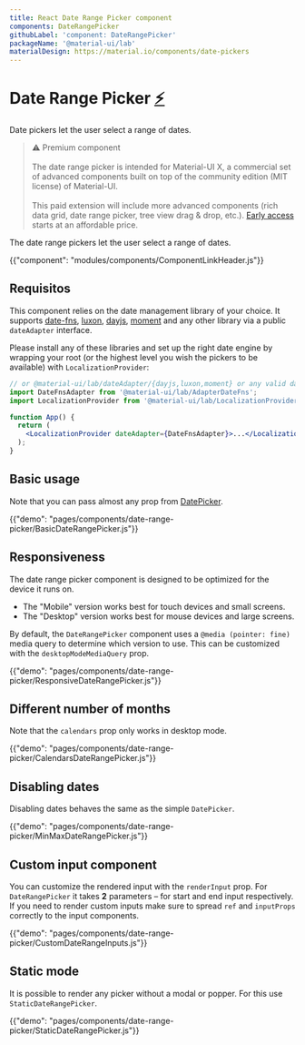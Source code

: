 ```yaml
---
title: React Date Range Picker component
components: DateRangePicker
githubLabel: 'component: DateRangePicker'
packageName: '@material-ui/lab'
materialDesign: https://material.io/components/date-pickers
---
```


# Date Range Picker [<span role="img" title="Enterprise">⚡️</span>](https://material-ui.com/store/items/material-ui-x/)

<p class="description">Date pickers let the user select a range of dates.</p>

> ⚠️ Premium component <br /><br /> The date range picker is intended for Material-UI X, a commercial set of advanced components built on top of the community edition (MIT license) of Material-UI. <br /><br /> This paid extension will include more advanced components (rich data grid, date range picker, tree view drag & drop, etc.). [Early access](https://material-ui.com/store/items/material-ui-x/) starts at an affordable price.

The date range pickers let the user select a range of dates.

{{"component": "modules/components/ComponentLinkHeader.js"}}

## Requisitos

This component relies on the date management library of your choice. It supports [date-fns](https://date-fns.org/), [luxon](https://moment.github.io/luxon/), [dayjs](https://github.com/iamkun/dayjs), [moment](https://momentjs.com/) and any other library via a public `dateAdapter` interface.

Please install any of these libraries and set up the right date engine by wrapping your root (or the highest level you wish the pickers to be available) with `LocalizationProvider`:

```jsx
// or @material-ui/lab/dateAdapter/{dayjs,luxon,moment} or any valid date-io adapter
import DateFnsAdapter from '@material-ui/lab/AdapterDateFns';
import LocalizationProvider from '@material-ui/lab/LocalizationProvider';

function App() {
  return (
    <LocalizationProvider dateAdapter={DateFnsAdapter}>...</LocalizationProvider>
  );
}
```

## Basic usage

Note that you can pass almost any prop from [DatePicker]('/api/date-picker/').

{{"demo": "pages/components/date-range-picker/BasicDateRangePicker.js"}}

## Responsiveness

The date range picker component is designed to be optimized for the device it runs on.

- The "Mobile" version works best for touch devices and small screens.
- The "Desktop" version works best for mouse devices and large screens.

By default, the `DateRangePicker` component uses a `@media (pointer: fine)` media query to determine which version to use. This can be customized with the `desktopModeMediaQuery` prop.

{{"demo": "pages/components/date-range-picker/ResponsiveDateRangePicker.js"}}

## Different number of months

Note that the `calendars` prop only works in desktop mode.

{{"demo": "pages/components/date-range-picker/CalendarsDateRangePicker.js"}}

## Disabling dates

Disabling dates behaves the same as the simple `DatePicker`.

{{"demo": "pages/components/date-range-picker/MinMaxDateRangePicker.js"}}

## Custom input component

You can customize the rendered input with the `renderInput` prop. For `DateRangePicker` it takes **2** parameters – for start and end input respectively. If you need to render custom inputs make sure to spread `ref` and `inputProps` correctly to the input components.

{{"demo": "pages/components/date-range-picker/CustomDateRangeInputs.js"}}

## Static mode

It is possible to render any picker without a modal or popper. For this use `StaticDateRangePicker`.

{{"demo": "pages/components/date-range-picker/StaticDateRangePicker.js"}}
